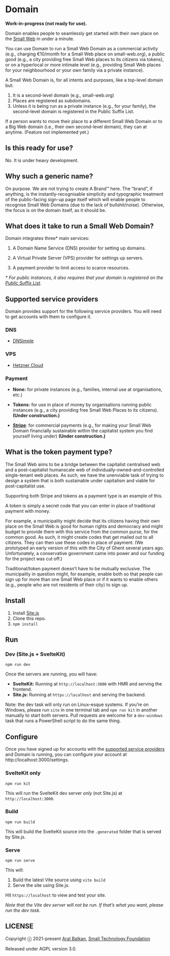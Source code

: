 # Domain

__Work-in-progress (not ready for use).__

Domain enables people to seamlessly get started with their own place on the [Small Web](https://small-tech.org/research-and-development) in under a minute.

You can use Domain to run a Small Web Domain as a commercial activity (e.g., charging €10/month for a Small Web place on small-web.org), a public good (e.g., a city providing free Small Web places to its citizens via tokens), or on a hyperlocal or more intimate level (e.g., providing Small Web places for your neighbourhood or your own family via a private instance).

A Small Web Domain is, for all intents and purposes, like a top-level domain but:

  1. It is a second-level domain (e.g., small-web.org)
  2. Places are registered as subdomains.
  3. Unless it is being run as a private instance (e.g., for your family), the second-level domain is registered in the Public Suffix List.

If a person wants to move their place to a different Small Web Domain or to a Big Web domain (i.e., their own second-level domain), they can at anytime. (Feature not implemented yet.)

## Is this ready for use?

No. It is under heavy development.

## Why such a generic name?

On purpose. We are not trying to create A Brand™ here. The “brand”, if anything, is the instantly-recognisable simplicity and typographic treatment of the public-facing sign-up page itself which will enable people to recognise Small Web Domains (due to the lack of bullshit/noise). Otherwise, the focus is on the domain itself, as it should be.

## What does it take to run a Small Web Domain?

Domain integrates three* main services:

1. A Domain Name Service (DNS) provider for setting up domains.

2. A Virtual Private Server (VPS) provider for settings up servers.

3. A payment provider to limit access to scarce resources.

_\* For public instances, it also requires that your domain is registered on the [Public Suffix List](https://publicsuffix.org/)._

## Supported service providers

Domain provides support for the following service providers. You will need to get accounts with them to configure it.

### DNS

  - [DNSimple](https://dnsimple.com)

### VPS

  - [Hetzner Cloud](https://www.hetzner.com/cloud)

### Payment

  - __None:__ for private instances (e.g., families, internal use at organisations, etc.)

  - __Tokens:__ for use in place of money by organisations running public instances (e.g., a city providing free Small Web Places to its citizens). __(Under construction.)__

  - __[Stripe](https://stripe.com)__: for commercial payments (e.g., for making your Small Web Domain financially sustainable within the capitalist system you find yourself living under) __(Under construction.)__

## What is the token payment type?

The Small Web aims to be a bridge between the capitalist centralised web and a post-capitalist humanscale web of individually-owned-and-controlled single-tenant web places. As such, we have the unenviable task of trying to design a system that is both sustainable under capitalism and viable for post-capitalist use.

Supporting both Stripe and tokens as a payment type is an example of this.

A token is simply a secret code that you can enter in place of traditional payment with money.

For example, a municipality might decide that its citizens having their own place on the Small Web is good for human rights and democracy and might budget to provide them with this service from the common purse, for the common good. As such, it might create codes that get mailed out to all citizens. They can then use these codes in place of payment. (We prototyped an early version of this with the City of Ghent several years ago. Unfortunately, a conservative government came into power and our funding for the project was cut off.)

Traditional/token payment doesn’t have to be mutually exclusive. The municipality in question might, for example, enable both so that people can sign up for more than one Small Web place or if it wants to enable others (e.g., people who are not residents of their city) to sign up.

## Install

1. Install [Site.js](https://sitejs.org)
2. Clone this repo.
3. `npm install`

## Run

### Dev (Site.js + SvelteKit)

```shell
npm run dev
```

Once the servers are running, you will have:

  - __SvelteKit:__ Running at `http://localhost:3000` with HMR and serving the frontend.
  - __Site.js:__ Running at `https://localhost` and serving the backend.

Note: the dev task will only run on Linux-esque systems. If you’re on Windows, please run `site` in one terminal tab and `npm run kit` in another manually to start both servers. Pull requests are welcome for a `dev-windows` task that runs a PowerShell script to do the same thing.

## Configure

Once you have signed up for accounts with the [supported service providers](#supported-service-providers) and Domain is running, you can configure your account at http://localhost:3000/settings.


### SvelteKit only

```shell
npm run kit
```

This will run the SvelteKit dev server _only_ (not Site.js) at `http://localhost:3000`.

### Build

```shell
npm run build
```

This will build the SvelteKit source into the `.generated` folder that is served by Site.js.

### Serve

```shell
npm run serve
```

This will:

1. Build the latest Vite source using `vite build`
2. Serve the site using Site.js.

Hit `https://localhost` to view and test your site.

_Note that the Vite dev server will not be run. If that’s what you want, please run the dev task._

## LICENSE

Copyright ⓒ 2021-present [Aral Balkan](https://ar.al), [Small Technology Foundation](https://small-tech.org)

Released under AGPL version 3.0.
